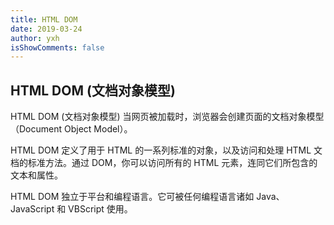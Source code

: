```yaml
---
title: HTML DOM
date: 2019-03-24
author: yxh
isShowComments: false
---
```



## HTML DOM (文档对象模型)
HTML DOM (文档对象模型)
当网页被加载时，浏览器会创建页面的文档对象模型（Document Object Model）。

HTML DOM 定义了用于 HTML 的一系列标准的对象，以及访问和处理 HTML 文档的标准方法。通过 DOM，你可以访问所有的 HTML 元素，连同它们所包含的文本和属性。

HTML DOM 独立于平台和编程语言。它可被任何编程语言诸如 Java、JavaScript 和 VBScript 使用。


